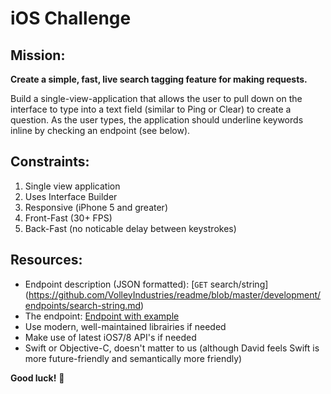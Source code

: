 iOS Challenge
===

Mission:
---
**Create a simple, fast, live search tagging feature for making requests.**

Build a single-view-application that allows the user to pull down on the interface to type into a text field (similar to Ping or Clear) to create a question. As the user types, the application should underline keywords inline by checking an endpoint (see below). 

Constraints:
---
1. Single view application
2. Uses Interface Builder
3. Responsive (iPhone 5 and greater)
4. Front-Fast (30+ FPS)
5. Back-Fast (no noticable delay between keystrokes)

Resources:
---
- Endpoint description (JSON formatted): [<code>GET</code> search/string] (https://github.com/VolleyIndustries/readme/blob/master/development/endpoints/search-string.md)
- The endpoint: [Endpoint with example](https://api.volley.works/search/string?string_query=Wondering%20what%20other%20ios%20developers%20use%20for%20package%20control)
- Use modern, well-maintained librairies if needed
- Make use of latest iOS7/8 API's if needed
- Swift or Objective-C, doesn't matter to us (although David feels Swift is more future-friendly and semantically more friendly)

**Good luck!** :eggplant:
